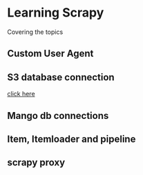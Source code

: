 # Learning Scrapy

Covering the topics

## Custom User Agent

## S3 database connection
[click here](https://github.com/Keerthanamurugesan2001/ScrapyExplorer/blob/main/document/db.md)
## Mango db connections

## Item, Itemloader and pipeline

## scrapy proxy
